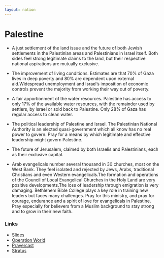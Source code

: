 ```yaml
---
layout: nation
---
```


# Palestine

- A just settlement of the land issue and the future of both Jewish settlements in the Palestinian areas and Palestinians in Israel itself. Both sides feel strong legitimate claims to the land, but their respective national aspirations are mutually exclusive.
- The improvement of living conditions. Estimates are that 70% of Gaza lives in deep poverty and 80% are dependent upon external aid.Widespread unemployment and Israel’s imposition of economic controls prevent the majority from working their way out of poverty.
- A fair apportionment of the water resources. Palestine has access to only 17% of the available water resources, with the remainder used by settlers, by Israel or sold back to Palestine. Only 28% of Gaza has regular access to clean water.
- The political leadership of Palestine and Israel. The Palestinian National Authority is an elected quasi-government which all know has no real power to govern. Pray for a means by which legitimate and effective leadership might govern Palestine.
- The future of Jerusalem, claimed by both Israelis and Palestinians, each as their exclusive capital.

- Arab evangelicals number several thousand in 30 churches, most on the West Bank. They feel isolated and rejected by Jews, Arabs, traditional Christians and even Western evangelicals.The formation and operations of the Council of Local Evangelical Churches in the Holy Land are very positive developments.The loss of leadership through emigration is very damaging. Bethlehem Bible College plays a key role in training new leaders but faces many challenges. Pray for this ministry, and pray for courage, endurance and a spirit of love for evangelicals in Palestine. Pray especially for believers from a Muslim background to stay strong and to grow in their new faith.

### Links

- [Slides](http://kyk.kiekies.net/?src=https://ccwaterkloof.github.io/prayer/slides/palestine.md)
- [Operation World](https://operationworld.org/locations/palestine/)
- [Prayercast](https://prayercast.com/gaza-strip-and-west-bank.html)
- [Stratus](https://globe.stratus.earth/globe-explorer/)

